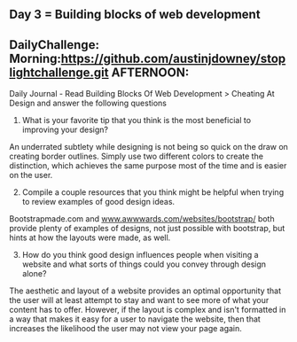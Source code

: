 ## Day 3 = Building blocks of web development

## DailyChallenge: Morning:https://github.com/austinjdowney/stoplightchallenge.git AFTERNOON:

Daily Journal - Read Building Blocks Of Web Development > Cheating At Design and answer the following questions

1. What is your favorite tip that you think is the most beneficial to improving your design?

An underrated subtlety while designing is not being so quick on the draw on creating border outlines. Simply use two different colors to create the distinction, which achieves the same purpose most of the time and is easier on the user.

2. Compile a couple resources that you think might be helpful when trying to review examples of good design ideas.

Bootstrapmade.com and www.awwwards.com/websites/bootstrap/ both provide plenty of examples of designs, not just possible with bootstrap, but hints at how the layouts were made, as well.

3. How do you think good design influences people when visiting a website and what sorts of things could you convey through design alone?

The aesthetic and layout of a website provides an optimal opportunity that the user will at least attempt to stay and want to see more of what your content has to offer. However, if the layout is complex and isn't formatted in a way that makes it easy for a user to navigate the website, then that increases the likelihood the user may not view your page again.